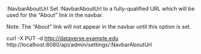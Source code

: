 :NavbarAboutUrl
Set :NavbarAboutUrl to a fully-qualified URL which will be used for the “About” link in the navbar.

Note: The “About” link will not appear in the navbar until this option is set.

curl -X PUT -d http://dataverse.example.edu http://localhost:8080/api/admin/settings/:NavbarAboutUrl